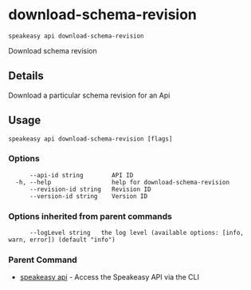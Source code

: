 # download-schema-revision  
`speakeasy api download-schema-revision`  


Download schema revision  

## Details

Download a particular schema revision for an Api

## Usage

```
speakeasy api download-schema-revision [flags]
```

### Options

```
      --api-id string        API ID
  -h, --help                 help for download-schema-revision
      --revision-id string   Revision ID
      --version-id string    Version ID
```

### Options inherited from parent commands

```
      --logLevel string   the log level (available options: [info, warn, error]) (default "info")
```

### Parent Command

* [speakeasy api](README.md)	 - Access the Speakeasy API via the CLI
